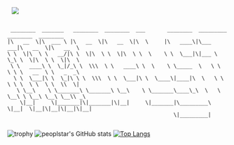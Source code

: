 <a href="https://www.instagram.com/peoplstar_/">
    <img 
        src="http://img.shields.io/badge/-peoplstar-ffffff?style=flat&logo=Instagram&link=https://www.instagram.com/peoplstar/"
        style="height : auto; margin-left : 10px; margin-right : 10px;"/>
</a>

```

 ________  _______   ________  ________  ___       ________  _________  ________  ________     
|\   __  \|\  ___ \ |\   __  \|\   __  \|\  \     |\   ____\|\___   ___|\   __  \|\   __  \    
\ \  \|\  \ \   __/|\ \  \|\  \ \  \|\  \ \  \    \ \  \___|\|___ \  \_\ \  \|\  \ \  \|\  \   
 \ \   ____\ \  \_|/_\ \  \\\  \ \   ____\ \  \    \ \_____  \   \ \  \ \ \   __  \ \   _  _\  
  \ \  \___|\ \  \_|\ \ \  \\\  \ \  \___|\ \  \____\|____|\  \   \ \  \ \ \  \ \  \ \  \\  \| 
   \ \__\    \ \_______\ \_______\ \__\    \ \_______\____\_\  \   \ \__\ \ \__\ \__\ \__\\ _\ 
    \|__|     \|_______|\|_______|\|__|     \|_______|\_________\   \|__|  \|__|\|__|\|__|\|__|
                                                     \|_________|                              
                                                                                               
```

![trophy](https://github-profile-trophy.vercel.app/?username=peoplstar)
![peoplstar's GitHub stats](https://github-readme-stats.vercel.app/api?username=peoplstar&show_icons=true&theme=graywhite)   [![Top Langs](https://github-readme-stats.vercel.app/api/top-langs/?username=peoplstar&layout=compact&theme=graywhite&langs_count=4)](https://github.com/anuraghazra/github-readme-stats)


<!--
**peoplstar/peoplstar** is a ✨ _special_ ✨ repository because its `README.md` (this file) appears on your GitHub profile.
<img src="https://img.shields.io/badge/Python-3766AB?style=flat-square&logo=Python&logoColor=white"/>
<img src="https://img.shields.io/badge/쓰고자하는_텍스트-컬러코드?style=flat-square&logo=simpleicons에서_아이콘이름&logoColor=white"/></a>
Here are some ideas to get you started:

- 🔭 I’m currently working on ...
- 🌱 I’m currently learning ...
- 👯 I’m looking to collaborate on ...
- 🤔 I’m looking for help with ...
- 💬 Ask me about ...
- 📫 How to reach me: ...
- 😄 Pronouns: ...
- ⚡ Fun fact: ...
-->
